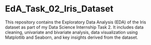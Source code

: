 # EdA_Task_02_Iris_Dataset
This repository contains the Exploratory Data Analysis (EDA) of the Iris dataset as part of my Data Science Internship Task 2. It includes data cleaning, univariate and bivariate analysis, data visualization using Matplotlib and Seaborn, and key insights derived from the dataset.
